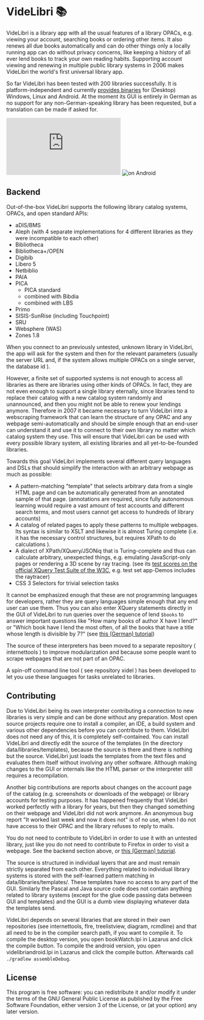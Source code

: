 VideLibri :books:
=============
VideLibri is a library app with all the usual features of a library OPACs, e.g. viewing your account, searching books or ordering other items. It also renews all due books automatically and can do other things only a locally running app can do without privacy concerns, like keeping a history of all ever lend books to track your own reading habits.  Supporting account viewing and renewing in multiple public library systems in 2006 makes VideLibri the world's first universal library app.

So far VideLibri has been tested with 200 libraries successfully.
It is platform-independent and currently [provides binaries](http://www.videlibri.de) for (Desktop) Windows, Linux and Android. At the moment its GUI is entirely in German as no support for any non-German-speaking library has been requested, but a translation can be made if asked for.

![on Windows](http://sourceforge.net/dbimage.php?id=280463) ![on Android](https://a.fsdn.com/con/app/proj/videlibri/screenshots/s1.png)

Backend
-------------

Out-of-the-box VideLibri supports the following library catalog systems, OPACs, and open standard APIs:

* aDIS/BMS
* Aleph  (with 4 separate implementations for 4 different libraries as they were incompatible to each other)
* Bibliotheca 
* Bibliotheca+/OPEN 
* Digibib 
* Libero 5 
* Netbiblio 
* PAIA 
* PICA 
    * PICA standard 
    * combined with Bibdia 
    * combined with LBS     
* Primo 
* SISIS-SunRise (including Touchpoint)
* SRU 
* Websphere (WAS) 
* Zones 1.8

When you connect to an previously untested, unknown library in VideLibri, the app will ask for the system and then for the relevant parameters (usually the server URL and, if the system allows multiple OPACs on a single server, the database id ).

However, a finite set of supported systems is not enough to access all libraries as there are libraries using other kinds of OPACs. In fact, they are not even enough to support a single library eternally, since libraries tend to replace their catalog with a new catalog system randomly and unannounced, and then you might not be able to renew your lendings anymore. Therefore in 2007 it became necessary to turn VideLibri into a webscraping framework that can learn the structure of any OPAC and any webpage semi-automatically and should be simple enough that an end-user can understand it and use it to connect to their own library no matter which catalog system they use. This will ensure that VideLibri can be used with every possible library system, all existing libraries and all yet-to-be-founded libraries.

Towards this goal VideLibri implements several different query languages and DSLs that should simplify the interaction with an arbitrary webpage as much as possible:

- A pattern-matching "template" that selects arbitrary data from a single HTML page and can be automatically generated from an annotated sample of that page. (annotations are required, since fully autonomous learning would require a vast amount of test accounts and different search terms, and most users cannot get access to hundreds of library accounts)
- A catalog of related pages to apply these patterns to multiple webpages. Its syntax is similar to XSLT and likewise it is almost Turing complete (i.e. it has the necessary control structures, but requires XPath to do calculations ). 
- A dialect of XPath/XQuery/JSONiq that is Turing-complete and thus can calculate arbitrary, unexpected things, e.g. emulating JavaScript-only pages or rendering a 3D scene by ray tracing. (see its [test scores on the official XQuery Test Suite of the W3C](http://www.benibela.de/documentation/internettools/xqts.html), e.g. test set app-Demos includes the raytracer)
- CSS 3 Selectors for trivial selection tasks

It cannot be emphasized enough that these are not programming languages for developers, rather they are query languages simple enough that any end user can use them. Thus you can also enter XQuery statements directly in the GUI of VideLibri to run queries over the sequence of lend `$books` to answer important questions like "How many books of author X have I lend?" or "Which book have I lend the most often, of all the books that have a title whose length is divisible by 7?" (see [this (German) tutorial](http://www.videlibri.de/help/xquerysearch.html))

The source of these interpreters has been moved to a separate repository ( internettools ) to improve modularization and because some people want to scrape webpages that are not part of an OPAC.

A spin-off command line tool ( see repository xidel ) has been developed to let you use these languages for tasks unrelated to libraries.  

Contributing
-------------

Due to VideLibri being its own interpreter contributing a connection to new libraries is very simple and can be done without any preparation. Most open source projects require one to install a compiler, an IDE, a build system and various other dependencies before you can contribute to them. VideLibri does not need any of this, it is completely self-contained. You can install VideLibri and directly edit the source of the templates (in the directory data/libraries/templates), because the source is there and there is nothing but the source. VideLibri just loads the templates from the text files and evaluates them itself without involving any other software. Although making changes to the GUI or internals like the HTML parser or the interpreter still requires a recompilation.

Another big contributions are reports about changes on the account page of the catalog (e.g. screenshots or downloads of the webpage) or library accounts for testing purposes. It has happened frequently that VideLibri worked perfectly with a library for years, but then they changed something on their webpage and VideLibri did not work anymore. An anonymous bug report "It worked last week and now it does not" is of no use, when I do not have access to their OPAC and the library refuses to reply to mails. 

You do not need to contribute to VideLibri in order to use it with an untested library, just like you do not need to contribute to Firefox in order to visit a webpage. See the backend section above, or [this (German) tutorial](http://www.videlibri.de/help/neuebibliothek.html). 

The source is structured in individual layers that are and must remain strictly separated from each other. Everything related to individual library systems is stored with the self-learned pattern matching in  data/libraries/templates/. These templates have no access to any part of the GUI. Similarly the Pascal and Java source code does not contain anything related to library systems (except for the glue code passing data between GUI and templates) and the GUI is a dumb view displaying whatever data the templates send. 


VideLibri depends on several libraries that are stored in their own repositories  (see internettools, flre, treelistview, diagram, rcmdline) and that all need to be in the compiler search path, if you want to compile it. To compile the desktop version, you open bookWatch.lpi in Lazarus and click the compile button. To compile the android version, you open videlibriandroid.lpi in Lazarus and click the compile button. Afterwards call `./gradlew assembleDebug`. 

License
-------------

This program is free software: you can redistribute it and/or modify
it under the terms of the GNU General Public License as published by
the Free Software Foundation, either version 3 of the License, or
(at your option) any later version.